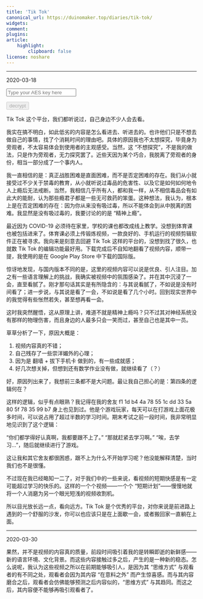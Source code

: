 ```yaml
---
title: 'Tik Tok'
canonical_url: https://duinomaker.top/diaries/tik-tok/
widgets:
comment:
plugins:
article:
    highlight:
        clipboard: false
license: noshare
---
```


---

<span class="mono">2020-03-18</span>

<script type="text/javascript" src="https://cdnjs.cloudflare.com/ajax/libs/crypto-js/4.0.0/crypto-js.min.js" defer></script>
<script type="text/javascript" src="/js/decrypt.js" defer></script>
<div class="field has-addons">
<p class="control has-icons-left">
    <input id="password" class="input" type="password" maxlength="16" placeholder="Type your AES key here" digest="e83879cd6fbd119cd9f3323c1ae63dbd1059802d922b15099f8b289bf15c86a3">
    <span class="icon is-small is-left">
        <i class="fas fa-lock"></i>
    </span>
</p>
<p class="control">
    <button id="decrypt" class="button" onclick="decryptAll()" disabled>decrypt</button>
</p>
</div>

Tik Tok 这个平台，我们都听说过，自己身边不少人会去看。

我实在搞不明白，如此低劣的内容是怎么看进去、听进去的。也许他们只是不想去做自己的事情，找了个消耗时间的理由吧。具体的原因我也不太想探究，毕竟身为旁观者，不太容易体会到使用者的主观感受。当然，这 “不想探究”，不是我的做法，只是作为旁观者，无力探究罢了。近些天因为某个巧合，我脱离了旁观者的身份，相当一部分成了一个事内人。

我一直相信的是：真正战胜困难是直面困难，而不是否定困难的存在。我们从小就接受过不少关于禁毒的教育，从小就听说过毒品的危害性、以及它是如何如何地令人上瘾后无法戒断。当然，我相信几乎所有人，都和我一样，从不相信毒品会有如此大的能耐，认为那些瘾君子都是一些无可救药的笨蛋。这种想法，我认为，根本上是在否定困难的存在：因为你从来没有吸过毒，所以不能体会到从中脱离的困难。我显然是没有吸过毒的，我要讨论的的是 “精神上瘾”。

最近因为 COVID-19 必须待在家里，学校的课也都改成线上教学。没想到体育课也被包括进来了。体育课必须上传锻炼视频，一款良好的、手机运行的视频剪辑软件正在被寻求。我向来是刻意去回避 Tik Tok 这样的平台的，没想到找了很久，也就数 Tik Tok 的编辑功能最好用。下载完成后不自知地翻看了视频内容，顺带一提，我使用的是在 Google Play Store 中下载的国际版。

惊讶地发现，与国内版本不同的是，这里的视频内容可以说是优良、引人注目。加之有一些语言理解上的挑战，我确实被视频中的氛围感染了。并在其中沉浸了一会，直至看腻了。刚才那句话其实是有所隐含的：与其说看腻了，不如说是没有时间看了；进一步说，与其说是看了一会，不如说是看了几个小时。回到现实世界中的我觉得有些怅然若失，甚至想再看一会。

这时我突然醒悟，这从原理上讲，难道不就是精神上瘾吗？只不过其对神经系统没有那样的物理伤害，而且身边的人最多只会一笑而过，甚至自己也是其中一员。

草草分析了一下，原因大概是：

1. 视频内容真的不错；
2. 自己残存了一些崇洋媚外的心理；
3. 因为是 翻墙 + 拔下手机卡 做到的，有一些成就感；
4. 好几次想关掉，但想到还有数学作业没有做，就继续看了（？）

好，原因列出来了，我想前三条都不是大问题。最让我自己担心的是：第四条的逻辑何在？

这样的逻辑，似乎有点眼熟？我记得在我的舍友 <span class="encrypted" iv="9dpKSn+4JYqu7JSg">f1 1d b4 4a 78 55 1c dd 33 5a 80 5f 78 35 99 b7</span> 身上也见到过。他是个游戏玩家，每天可以在打游戏上面花极多时间，可以说占用了超过半数的学习时间。期末考试之前一段时间，我非常明显地见识到了这个逻辑：

“你们都学得好认真啊，我都要跟不上了。”
“那就赶紧去学习啊。”
“唉，去学习...”，随后就继续进行了游戏。

这让我和其它舍友都很困惑，跟不上为什么不开始学习呢？他没能解释清楚，当时我们也不是很懂。

不过现在我已经略知一二了，对于我们中的一些来说，看视频的短期快感是有一定可能超过学习的快乐的。这样的一个个视频——一个个 “短期计划”——慢慢地就将一个人消磨为另一个眼光短浅的视频收割机。

所以目光放长远一点，看向远方。Tik Tok 是个优秀的平台，对你来说是前进路上遇到的一个舒服的沙发，你可以也应该只是在上面歇一会，或者搬回家一直躺在上面。

---

<span class="mono">2020-03-30</span>

果然，并不是视频的内容真的质量，前段时间吸引着我的是转瞬即逝的新鲜感——新的语言环境、文化背景。而这些内容接触过多之后，产生的是一种新的稳态。怎么说呢，我认为这些视频之所以在前期能够吸引人，是因为其 “思维方式” 与观看者的有不同之处，观看者会因为其内容 “在意料之外” 而产生惊喜感。而与其内容磨合之后，观看者会仿佛能够预测之后内容似的，“思维方式” 与其趋同。而这之后，其内容便不能够再吸引观看者了。